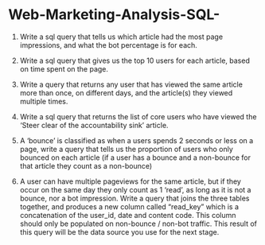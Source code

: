 # Web-Marketing-Analysis-SQL-

1) Write a sql query that tells us which article had the most page impressions, and what the bot percentage is for each.

2) Write a sql query that gives us the top 10 users for each article, based on time spent on the page.

3) Write a query that returns any user that has viewed the same article more than once, on different days, and the article(s) they viewed multiple times.

4) Write a sql query that returns the list of core users who have viewed the ‘Steer clear of the accountability sink’ article.

5) A ‘bounce’ is classified as when a users spends 2 seconds or less on a page, write a query that tells us the proportion of users who only bounced on each article (if a user has a bounce and a non-bounce for that article they count as a non-bounce)

6) A user can have multiple pageviews for the same article, but if they occur on the same day they only count as 1 ‘read’, as long as it is not a bounce, nor a bot impression. Write a query that joins the three tables together, and produces a new column called “read_key” which is a concatenation of the user_id, date and content code. This column should only be populated on non-bounce / non-bot traffic. This result of this query will be the data source you use for the next stage.
